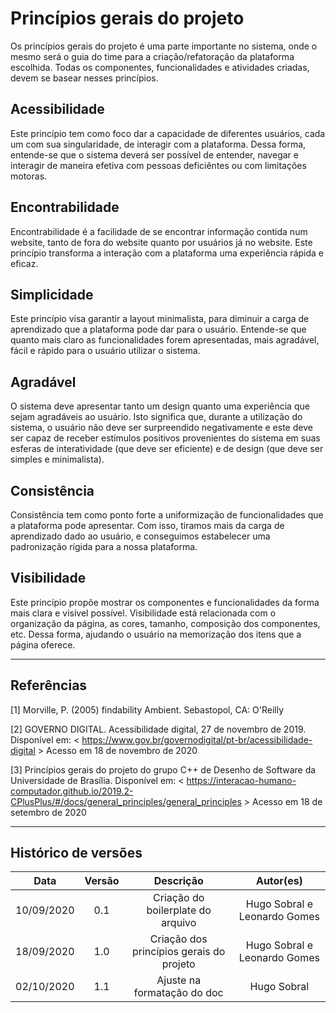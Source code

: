 # Princípios gerais do projeto

Os princípios gerais do projeto é uma parte importante no sistema, onde o mesmo será o guia do time para a criação/refatoração da plataforma escolhida. Todas os componentes, funcionalidades e atividades criadas, devem se basear nesses princípios.

## Acessibilidade

Este princípio tem como foco dar a capacidade de diferentes usuários, cada um com sua singularidade, de interagir com a plataforma. Dessa forma, entende-se que o sistema deverá ser possível de entender, navegar e interagir de maneira efetiva com pessoas deficiêntes ou com limitações motoras.

## Encontrabilidade

Encontrabilidade é a facilidade de se encontrar informação contida num website, tanto de fora do website quanto por usuários já no website. Este princípio transforma a interação com a plataforma uma experiência rápida e eficaz.

## Simplicidade

Este princípio visa garantir a layout minimalista, para diminuir a carga de aprendizado que a plataforma pode dar para o usuário. Entende-se que quanto mais claro as funcionalidades forem apresentadas, mais agradável, fácil e rápido para o usuário utilizar o sistema.

## Agradável

O sistema deve apresentar tanto um design quanto uma experiência que sejam agradáveis ao usuário. Isto significa que, durante a utilização do sistema, o usuário não deve ser surpreendido negativamente e este deve ser capaz de receber estímulos positivos provenientes do sistema em suas esferas de interatividade (que deve ser eficiente) e de design (que deve ser simples e minimalista).

## Consistência

Consistência tem como ponto forte a uniformização de funcionalidades que a plataforma pode apresentar. Com isso, tiramos mais da carga de aprendizado dado ao usuário, e conseguimos estabelecer uma padronização rígida para a nossa plataforma.

## Visibilidade

Este princípio propõe mostrar os componentes e funcionalidades da forma mais clara e visível possível. Visibilidade está relacionada com o organização da página, as cores, tamanho, composição dos componentes, etc. Dessa forma, ajudando o usuário na memorização dos itens que a página oferece.

---

## Referências

[1] Morville, P. (2005) findability Ambient. Sebastopol, CA: O'Reilly

[2] GOVERNO DIGITAL. Acessibilidade digital, 27 de novembro de 2019. Disponível em: < https://www.gov.br/governodigital/pt-br/acessibilidade-digital > Acesso em 18 de novembro de 2020

[3] Princípios gerais do projeto do grupo C++ de Desenho de Software da Universidade de Brasília. Disponível em: < https://interacao-humano-computador.github.io/2019.2-CPlusPlus/#/docs/general_principles/general_principles > Acesso em 18 de setembro de 2020

---

## Histórico de versões

|    Data    | Versão |                Descrição                 |          Autor(es)           |
| :--------: | :----: | :--------------------------------------: | :--------------------------: |
| 10/09/2020 |  0.1   |    Criação do boilerplate do arquivo     | Hugo Sobral e Leonardo Gomes |
| 18/09/2020 |  1.0   | Criação dos princípios gerais do projeto | Hugo Sobral e Leonardo Gomes |
| 02/10/2020 |  1.1   |       Ajuste na formatação do doc        |         Hugo Sobral          |
